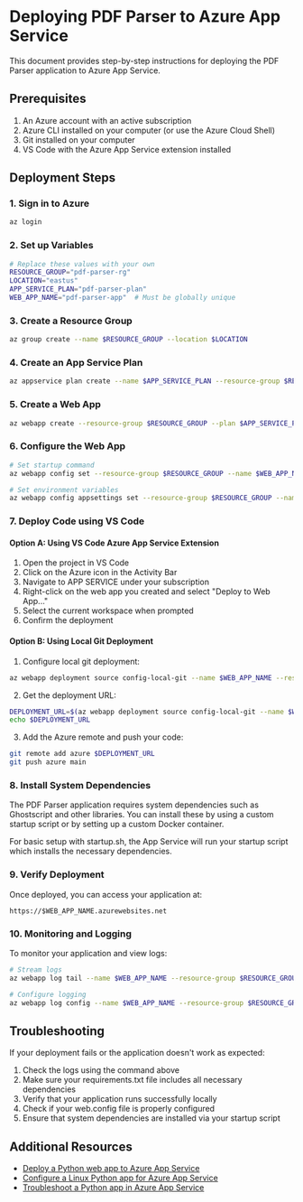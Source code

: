 # Deploying PDF Parser to Azure App Service

This document provides step-by-step instructions for deploying the PDF Parser application to Azure App Service.

## Prerequisites

1. An Azure account with an active subscription
2. Azure CLI installed on your computer (or use the Azure Cloud Shell)
3. Git installed on your computer
4. VS Code with the Azure App Service extension installed

## Deployment Steps

### 1. Sign in to Azure

```bash
az login
```

### 2. Set up Variables

```bash
# Replace these values with your own
RESOURCE_GROUP="pdf-parser-rg"
LOCATION="eastus"
APP_SERVICE_PLAN="pdf-parser-plan"
WEB_APP_NAME="pdf-parser-app"  # Must be globally unique
```

### 3. Create a Resource Group

```bash
az group create --name $RESOURCE_GROUP --location $LOCATION
```

### 4. Create an App Service Plan

```bash
az appservice plan create --name $APP_SERVICE_PLAN --resource-group $RESOURCE_GROUP --sku B1 --is-linux
```

### 5. Create a Web App

```bash
az webapp create --resource-group $RESOURCE_GROUP --plan $APP_SERVICE_PLAN --name $WEB_APP_NAME --runtime "PYTHON|3.10"
```

### 6. Configure the Web App

```bash
# Set startup command
az webapp config set --resource-group $RESOURCE_GROUP --name $WEB_APP_NAME --startup-file "gunicorn --bind=0.0.0.0 --timeout 600 app:app"

# Set environment variables
az webapp config appsettings set --resource-group $RESOURCE_GROUP --name $WEB_APP_NAME --settings SECRET_KEY=$(openssl rand -hex 24)
```

### 7. Deploy Code using VS Code

#### Option A: Using VS Code Azure App Service Extension

1. Open the project in VS Code
2. Click on the Azure icon in the Activity Bar
3. Navigate to APP SERVICE under your subscription
4. Right-click on the web app you created and select "Deploy to Web App..."
5. Select the current workspace when prompted
6. Confirm the deployment

#### Option B: Using Local Git Deployment

1. Configure local git deployment:

```bash
az webapp deployment source config-local-git --name $WEB_APP_NAME --resource-group $RESOURCE_GROUP
```

2. Get the deployment URL:

```bash
DEPLOYMENT_URL=$(az webapp deployment source config-local-git --name $WEB_APP_NAME --resource-group $RESOURCE_GROUP --query url -o tsv)
echo $DEPLOYMENT_URL
```

3. Add the Azure remote and push your code:

```bash
git remote add azure $DEPLOYMENT_URL
git push azure main
```

### 8. Install System Dependencies

The PDF Parser application requires system dependencies such as Ghostscript and other libraries. You can install these by using a custom startup script or by setting up a custom Docker container.

For basic setup with startup.sh, the App Service will run your startup script which installs the necessary dependencies.

### 9. Verify Deployment

Once deployed, you can access your application at:

```
https://$WEB_APP_NAME.azurewebsites.net
```

### 10. Monitoring and Logging

To monitor your application and view logs:

```bash
# Stream logs
az webapp log tail --name $WEB_APP_NAME --resource-group $RESOURCE_GROUP

# Configure logging
az webapp log config --name $WEB_APP_NAME --resource-group $RESOURCE_GROUP --application-logging filesystem
```

## Troubleshooting

If your deployment fails or the application doesn't work as expected:

1. Check the logs using the command above
2. Make sure your requirements.txt file includes all necessary dependencies
3. Verify that your application runs successfully locally
4. Check if your web.config file is properly configured
5. Ensure that system dependencies are installed via your startup script

## Additional Resources

- [Deploy a Python web app to Azure App Service](https://docs.microsoft.com/azure/app-service/quickstart-python)
- [Configure a Linux Python app for Azure App Service](https://docs.microsoft.com/azure/app-service/configure-language-python)
- [Troubleshoot a Python app in Azure App Service](https://docs.microsoft.com/azure/app-service/troubleshoot-python)
